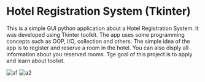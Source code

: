 # Hotel Registration System (Tkinter)
This is a simple GUI python  application about a Hotel Registration System. It was developed using Tkinter toolkit.
The app uses some programming concepts such as OOP, I/O, collection and others. The simple idea of the app is to register and reserve a room in the hotel. 
You can also disply all information about you reserved rooms. Tge goal of this project is to apply and learn about toolkit.

![a1](https://user-images.githubusercontent.com/64940728/119746140-6abcda00-be98-11eb-81fe-b6675b4ab510.jpg)
![a2](https://user-images.githubusercontent.com/64940728/119746139-698bad00-be98-11eb-80db-e0f2e0e9deee.jpg)
